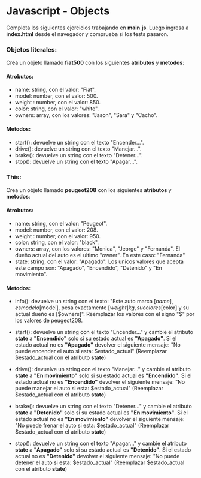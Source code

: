 # Javascript - Objects

Completa los siguientes ejercicios trabajando en **main.js**. Luego ingresa a **index.html** desde el navegador y comprueba si los tests pasaron.

### Objetos literales:

Crea un objeto llamado **fiat500** con los siguientes **atributos** y **metodos**:

#### Atrobutos:

- name: string, con el valor: "Fiat".
- model: number, con el valor: 500.
- weight : number, con el valor: 850.
- color: string, con el valor: "white".
- owners: array, con los valores: "Jason", "Sara" y "Cacho".

#### Metodos:

- start(): devuelve un string con el texto "Encender...".
- drive(): devuelve un string con el texto "Manejar...".
- brake(): devuelve un string con el texto "Detener...".
- stop(): devuelve un string con el texto "Apagar...".

### This:

Crea un objeto llamado **peugeot208** con los siguientes **atributos** y **metodos**:

#### Atrobutos:

- name: string, con el valor: "Peugeot".
- model: number, con el valor: 208.
- weight : number, con el valor: 950.
- color: string, con el valor: "black".
- owners: array, con los valores: "Monica", "Jeorge" y "Fernanda". El dueño actual del auto es el ultimo "owner". En este caso: "Fernanda"
- state: string, con el valor: "Apagado". Los unicos valores que acepta este campo son: "Apagado", "Encendido", "Detenido" y "En movimiento".

#### Metodos:

- info(): devuelve un string con el texto: "Este auto marca [$name], es modelo [$model], pesa exactamente [$weight]kg, su color es [$color] y su actual dueño es [$owners]". Reemplazar los valores con el signo "\$" por los valores de peugeot208.

- start(): devuelve un string con el texto "Encender..." y cambie el atributo **state** a **"Encendido"** solo si su estado actual es **"Apagado"**. Si el estado actual no es **"Apagado"** devolver el siguiente mensaje: "No puede encender el auto si esta: $estado_actual" (Reemplazar $estado_actual con el atributo **state**)

- drive(): devuelve un string con el texto "Manejar..." y cambie el atributo **state** a **"En movimiento"** solo si su estado actual es **"Encendido"**. Si el estado actual no es **"Encendido"** devolver el siguiente mensaje: "No puede manejar el auto si esta: $estado_actual" (Reemplazar $estado_actual con el atributo **state**)

- brake(): devuelve un string con el texto "Detener..." y cambie el atributo **state** a **"Detenido"** solo si su estado actual es **"En movimiento"**. Si el estado actual no es **"En movimiento"** devolver el siguiente mensaje: "No puede frenar el auto si esta: $estado_actual" (Reemplazar $estado_actual con el atributo **state**)

- stop(): devuelve un string con el texto "Apagar..." y cambie el atributo **state** a **"Apagado"** solo si su estado actual es **"Detenido"**. Si el estado actual no es **"Detenido"** devolver el siguiente mensaje: "No puede detener el auto si esta: $estado_actual" (Reemplazar $estado_actual con el atributo **state**)
